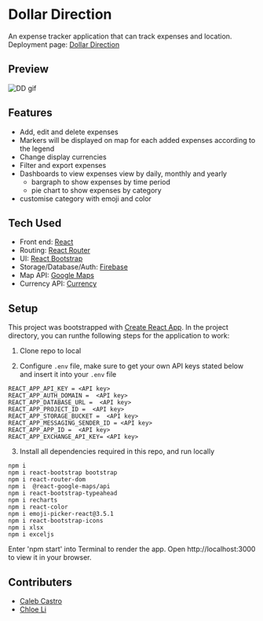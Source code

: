 # Dollar Direction

An expense tracker application that can track expenses and location.
Deployment page: [Dollar Direction](https://project2-bootcamp.vercel.app/)

## Preview

![DD gif](./src/Reference/DollarDirection.gif)

## Features

- Add, edit and delete expenses
- Markers will be displayed on map for each added expenses according to the legend
- Change display currencies
- Filter and export expenses
- Dashboards to view expenses view by daily, monthly and yearly
  - bargraph to show expenses by time period
  - pie chart to show expenses by category
- customise category with emoji and color

## Tech Used

- Front end: [React](https://react.dev/)
- Routing: [React Router](https://reactrouter.com/en/main)
- UI: [React Bootstrap](https://react-bootstrap.github.io/)
- Storage/Database/Auth: [Firebase](https://firebase.google.com/)
- Map API: [Google Maps](https://developers.google.com/maps)
- Currency API: [Currency](https://secure.mas.gov.sg/api/APIDESCPAGE.ASPX?RESOURCE_ID=2f0d9ccd-4190-41fd-a53d-2a319934ca6c)

## Setup

This project was bootstrapped with [Create React App](https://github.com/facebook/create-react-app). In the project directory, you can runthe following steps for the application to work:

1. Clone repo to local

2. Configure `.env` file, make sure to get your own API keys stated below and insert it into your `.env` file

```
REACT_APP_API_KEY = <API key>
REACT_APP_AUTH_DOMAIN =  <API key>
REACT_APP_DATABASE_URL =  <API key>
REACT_APP_PROJECT_ID =  <API key>
REACT_APP_STORAGE_BUCKET =  <API key>
REACT_APP_MESSAGING_SENDER_ID = <API key>
REACT_APP_APP_ID =  <API key>
REACT_APP_EXCHANGE_API_KEY= <API key>
```

3. Install all dependencies required in this repo, and run locally

```
npm i
npm i react-bootstrap bootstrap
npm i react-router-dom
npm i  @react-google-maps/api
npm i react-bootstrap-typeahead
npm i recharts
npm i react-color
npm i emoji-picker-react@3.5.1
npm i react-bootstrap-icons
npm i xlsx
npm i exceljs
```

Enter 'npm start' into Terminal to render the app.
Open http://localhost:3000 to view it in your browser.

## Contributers

- [Caleb Castro](https://github.com/calebcianc)
- [Chloe Li](https://github.com/khloeli)
